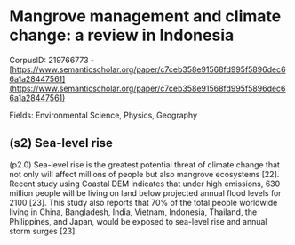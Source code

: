# Mangrove management and climate change: a review in Indonesia

CorpusID: 219766773 - [https://www.semanticscholar.org/paper/c7ceb358e91568fd995f5896dec66a1a28447561](https://www.semanticscholar.org/paper/c7ceb358e91568fd995f5896dec66a1a28447561)

Fields: Environmental Science, Physics, Geography

## (s2) Sea-level rise
(p2.0) Sea-level rise is the greatest potential threat of climate change that not only will affect millions of people but also mangrove ecosystems [22]. Recent study using Coastal DEM indicates that under high emissions, 630 million people will be living on land below projected annual flood levels for 2100 [23]. This study also reports that 70% of the total people worldwide living in China, Bangladesh, India, Vietnam, Indonesia, Thailand, the Philippines, and Japan, would be exposed to sea-level rise and annual storm surges [23].
